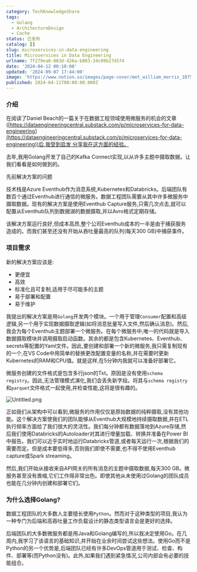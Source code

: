 ```yaml
---
category: TechKnowledgeShare
tags:
  - Golang
  - ArchitectureDesign
  - Cache
status: 已发布
catalog: []
slug: microservices-in-data-engineering
title: Microservices in Data Engineering
urlname: 7f279ea0-883d-426a-b803-34c09b27d574
date: '2024-04-12 00:10:00'
updated: '2024-09-07 17:44:00'
image: 'https://www.notion.so/images/page-cover/met_william_morris_1875.jpg'
published: 2024-04-11T08:00:00.000Z
---
```


### 介绍


在阅读了Daniel Beach的一篇关于在数据工程领域使用微服务的机会的文章([https://dataengineeringcentral.substack.com/p/microservices-for-data-engineering](https://dataengineeringcentral.substack.com/p/microservices-for-data-engineering))后,我受到启发,分享我在这方面的经验。


去年,我用Golang开发了自己的Kafka Connect实现,以从许多主题中摄取数据。让我们看看是如何做到的。


先前解决方案的问题


技术栈是Azure Eventhub作为消息系统,Kubernetes和Databricks。后端团队有数百个通过Eventhub进行通信的微服务。数据工程团队需要从其中许多微服务中摄取数据。现有的解决方案是使用Eventhub Capture服务,只需几次点击,就可以配置从Eventhub队列到数据湖的数据摄取,并以Avro格式定期存储。


该解决方案运行良好,但成本高昂,整个公司Eventhub成本的一半是由于捕获服务造成的。而我们甚至还没有开始从吞吐量最高的队列(每天300 GB)中捕获事件。


### 项目需求


新的解决方案应该是:

- 更便宜
- 高效
- 标准化且可复制,适用于尽可能多的主题
- 易于部署和配置
- 易于维护

我提出的解决方案是用`Golang`开发两个模块。一个用于管理`Consumer`配置和高级逻辑,另一个用于实现数据摄取逻辑(如将消息批量写入文件,然后确认消息)。然后,我会为每个Eventhub主题部署一个微服务。在每个微服务中,唯一的代码就是导入数据摄取模块并调用摄取启动函数。其余的都是包含Kubernetes、Eventhub、secrets等配置的Yaml文件。因此,要创建和部署一个新的微服务,我只需复制现有的一个,在VS Code中用简单的替换更改配置变量的名称,并在需要时更新Kubernetes的RAM和CPU值。就是这样,在5分钟内我就可以准备好部署它。


微服务创建的文件格式是包含多行json的Txt。原因是没有使用`schema registry`。因此,无法管理模式演化,我们会丢失新字段。将其与`schema registry`和`parquet`文件格式一起使用,并检查性能,这将是很有趣的。


![Untitled.png](https://prod-files-secure.s3.us-west-2.amazonaws.com/5d24fe63-e567-4804-86f9-9fdc62e13082/4e0f8d5d-b295-4408-9363-660688d511a9/Untitled.png?X-Amz-Algorithm=AWS4-HMAC-SHA256&X-Amz-Content-Sha256=UNSIGNED-PAYLOAD&X-Amz-Credential=ASIAZI2LB466TIINWLIS%2F20250417%2Fus-west-2%2Fs3%2Faws4_request&X-Amz-Date=20250417T053944Z&X-Amz-Expires=3600&X-Amz-Security-Token=IQoJb3JpZ2luX2VjEM3%2F%2F%2F%2F%2F%2F%2F%2F%2F%2FwEaCXVzLXdlc3QtMiJHMEUCIAXQj56g7tS0O7T8jMvIRa%2FOij3D503%2FP08Qf91dxLpgAiEA1Y7Sm%2FyRhcj9lYhv93K3vs6DCafdnNqzeS5VB%2FenpEgq%2FwMIVhAAGgw2Mzc0MjMxODM4MDUiDCCmLcRLDuH3qptRdSrcA6B4dndrQNFheXQEdmLnQNL8GfLAIf%2BrM3MUED6wXc31YAKuO%2FHD6vSB0ZFSUpjHb4sZJGXnwujYoZj8bev3oT3tEsXV%2FAcFkJcu274SatvpnStGNXDLh0T5ghmlZy%2BzkPev9i8P7bJbPUyJPRd3SeKRIb%2BhYYAr3bzA3g3Dha1Qs2x4YyQD3Zk3JdqY0PtjxYlxaG%2FELn3chOvVjONeRuUfaSZd%2BUuWKDTlpQycgmUhEYz7KPscAFlkxcLj9260DMf%2F7lEOh2Wd%2BxmLxhW8m4WbyEsVRx7L6wPScL0%2FMkhDUTW%2FeCo%2BdQRMXGhpbS3XtsdwvV%2F6B0lpOWe5m3DIc0SllNXDfEFmKuqMJA5a6Mg30e%2FN%2Bfsfg9z5QIW%2FAVh0LOuTxnO3I2tbCopjuA696%2BpFHPnnnnTihTwvMqmZTIELikEtzzpPaliueCVhwhk0uP6oMywFUKHZtV9VQh%2FyqnvXaooDQaLIgNSHB5HGn7ssTTYrkh%2FbO6fiTN5iUp6Pp4dKTil1bfRlnay7zzJywDCfzWKC0IK2hu7fsdf6o%2FoHWjfeMLDJcOHVrjB%2Bst3bq1Bkne7dbxOammoUNo56U0D%2BF1j0d0VfxTjnMHh2MD0tg0cdBrTT93SfDiu2MKSUgsAGOqUBRdN5QGalYwmNyTnfURkXFWfjQNi72UKzBBl3qlJFLBMCExzSfWrMRyf8MCDKoeypTh5xNSTuc0m7tR0ybnkvfWWlP%2F0%2FVYn30wI%2F%2FCTXWjktHRoBI9gVEFEuf%2F4LMeCywrlACWsPie0%2BDdXa1dDnUDKK2x5JW8CoWkLgtWY%2B9mzAtWTZS7tzGJby%2F8h2YkxDJCuIUwaly1UaLMnuDa1wmUpGSUkN&X-Amz-Signature=0fa4a0a0a709f8abcaff9c729b0a8e09aa629ff186733c62394ada05aaa34867&X-Amz-SignedHeaders=host&x-id=GetObject)


正如我们从架构中可以看到,微服务的作用仅仅是原始数据的纯粹摄取,没有其他功能。这个解决方案使我们的团队能够从Eventhub大规模地持续摄取数据,并在ETL执行频率方面给了我们很大的灵活性。我们每分钟都有数据落地到Azure存储,然后我们使用Databricks的Autoloader对其进行增量加载、转换并准备在Power BI中报告。我们可以近乎实时地运行Databricks管道,或者每天运行一次,根据我们的需要而定。但是成本要低得多,否则我们即使不需要,也不得不使用Eventhub capture或Spark streaming。


然后,我们开始从接收来自API网关的所有消息的主题中摄取数据,每天300 GB。微服务甚至没有畏缩,它们工作得非常出色。即使其他从未使用过Golang的团队成员也能在几分钟内创建和部署它们。


### 为什么选择Golang?


数据工程团队的大多数人主要擅长使用`Python`。然而对于这种类型的项目,我认为一种专门为后端和高吞吐量工作负载设计的静态类型语言会是更好的选择。


后端团队的大多数微服务都是用Java和Golang编写的,所以我决定使用Go。在几周内,我学习了该语言的基础知识,并开始在业余时间尝试这些想法。使用Go而不是Python的另一个优势是,后端团队已经有许多DevOps管道用于测试、检查、构件、部署等(而Python没有)。此外,如果我们遇到紧急情况,公司内部会有必要的技能组合。

